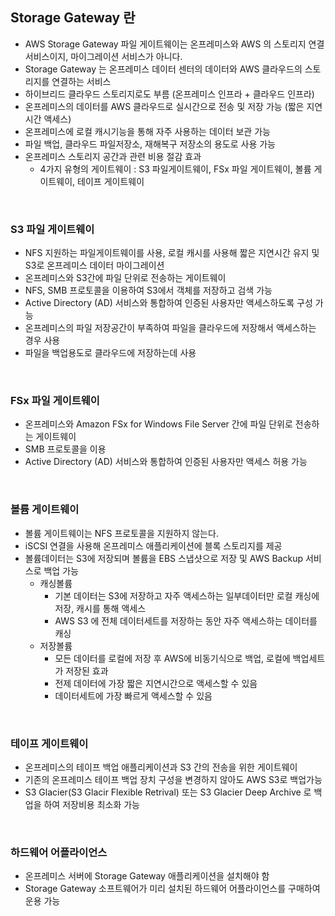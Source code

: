 ## Storage Gateway 란

- AWS Storage Gateway 파일 게이트웨이는 온프레미스와 AWS 의 스토리지 연결 서비스이지, 마이그레이션 서비스가 아니다.
- Storage Gateway 는 온프레미스 데이터 센터의 데이터와 AWS 클라우드의 스토리지를 연결하는 서비스
- 하이브리드 클라우드 스토리지로도 부름 (온프레미스 인프라 + 클라우드 인프라)
- 온프레미스의 데이터를 AWS 클라우드로 실시간으로 전송 및 저장 가능 (짧은 지연시간 액세스)
- 온프레미스에 로컬 캐시기능을 통해 자주 사용하는 데이터 보관 가능
- 파일 백업, 클라우드 파일저장소, 재해복구 저장소의 용도로 사용 가능
- 온프레미스 스토리지 공간과 관련 비용 절감 효과
    - 4가지 유형의 게이트웨이 : S3 파일게이트웨이, FSx 파일 게이트웨이, 볼륨 게이트웨이, 테이프 게이트웨이

<br />

### S3 파일 게이트웨이

- NFS 지원하는 파일게이트웨이를 사용, 로컬 캐시를 사용해 짧은 지연시간 유지 및 S3로 온프레미스 데이터 마이그레이션
- 온프레미스와 S3간에 파일 단위로 전송하는 게이트웨이
- NFS, SMB 프로토콜을 이용하여 S3에서 객체를 저장하고 검색 가능
- Active Directory (AD) 서비스와 통합하여 인증된 사용자만 액세스하도록 구성 가능
- 온프레미스의 파일 저장공간이 부족하여 파일을 클라우드에 저장해서 액세스하는 경우 사용
- 파일을 백업용도로 클라우드에 저장하는데 사용

<br />

### FSx 파일 게이트웨이

- 온프레미스와 Amazon FSx for Windows File Server 간에 파일 단위로 전송하는 게이트웨이
- SMB 프로토콜을 이용
- Active Directory (AD) 서비스와 통합하여 인증된 사용자만 액세스 허용 가능

<br />

### 볼륨 게이트웨이

- 볼륨 게이트웨이는 NFS 프로토콜을 지원하지 않는다.
- iSCSI 연결을 사용해 온프레미스 애플리케이션에 블록 스토리지를 제공
- 볼륨데이터는 S3에 저장되며 볼륨을 EBS 스냅샷으로 저장 및 AWS Backup 서비스로 백업 가능
    - 캐싱볼륨
        - 기본 데이터는 S3에 저장하고 자주 액세스하는 일부데이터만 로컬 캐싱에 저장, 캐시를 통해 액세스
        - AWS S3 에 전체 데이터세트를 저장하는 동안 자주 액세스하는 데이터를 캐싱
    - 저장볼륨
        - 모든 데이터를 로컬에 저장 후 AWS에 비동기식으로 백업, 로컬에 백업세트가 저장된 효과
        - 전제 데이터에 가장 짧은 지연시간으로 액세스할 수 있음
        - 데이터세트에 가장 빠르게 액세스할 수 있음

<br />

### 테이프 게이트웨이

- 온프레미스의 테이프 백업 애플리케이션과 S3 간의 전송을 위한 게이트웨이
- 기존의 온프레미스 테이프 백업 장치 구성을 변경하지 않아도 AWS S3로 백업가능
- S3 Glacier(S3 Glacir Flexible Retrival) 또는 S3 Glacier Deep Archive 로 백업을 하여 저장비용 최소화 가능

<br />

### 하드웨어 어플라이언스

- 온프레미스 서버에 Storage Gateway 애플리케이션을 설치해야 함
- Storage Gateway 소프트웨어가 미리 설치된 하드웨어 어플라이언스를 구매하여 운용 가능
